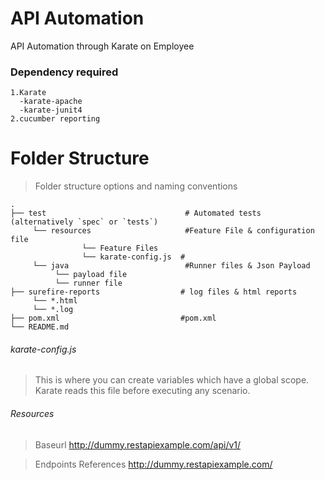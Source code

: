 # API Automation

API Automation through Karate on Employee 


### Dependency required


```
1.Karate
  -karate-apache
  -karate-junit4
2.cucumber reporting

```

Folder Structure
============================

> Folder structure options and naming conventions


    .
    ├── test                               # Automated tests (alternatively `spec` or `tests`)
         └── resources                     #Feature File & configuration file
                    └── Feature Files
                    └── karate-config.js  #
         └── java                          #Runner files & Json Payload
              └── payload file      
              └── runner file  
    ├── surefire-reports                  # log files & html reports
         └── *.html                       
         └── *.log                                         
    ├── pom.xml                           #pom.xml
    └── README.md
    
###### karate-config.js
>This is where you can create variables which have a global scope. Karate reads this file before executing any scenario. 

###### Resources
>Baseurl
http://dummy.restapiexample.com/api/v1/

>Endpoints References 
http://dummy.restapiexample.com/
